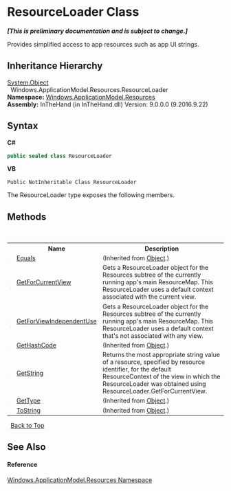 # ResourceLoader Class
 _**\[This is preliminary documentation and is subject to change.\]**_

Provides simplified access to app resources such as app UI strings.


## Inheritance Hierarchy
<a href="http://msdn2.microsoft.com/en-us/library/e5kfa45b" target="_blank">System.Object</a><br />&nbsp;&nbsp;Windows.ApplicationModel.Resources.ResourceLoader<br />
**Namespace:**&nbsp;<a href="N_Windows_ApplicationModel_Resources">Windows.ApplicationModel.Resources</a><br />**Assembly:**&nbsp;InTheHand (in InTheHand.dll) Version: 9.0.0.0 (9.2016.9.22)

## Syntax

**C#**<br />
``` C#
public sealed class ResourceLoader
```

**VB**<br />
``` VB
Public NotInheritable Class ResourceLoader
```

The ResourceLoader type exposes the following members.


## Methods
&nbsp;<table><tr><th></th><th>Name</th><th>Description</th></tr><tr><td>![Public method](media/pubmethod.gif "Public method")</td><td><a href="http://msdn2.microsoft.com/en-us/library/bsc2ak47" target="_blank">Equals</a></td><td> (Inherited from <a href="http://msdn2.microsoft.com/en-us/library/e5kfa45b" target="_blank">Object</a>.)</td></tr><tr><td>![Public method](media/pubmethod.gif "Public method")![Static member](media/static.gif "Static member")</td><td><a href="M_Windows_ApplicationModel_Resources_ResourceLoader_GetForCurrentView">GetForCurrentView</a></td><td>
Gets a ResourceLoader object for the Resources subtree of the currently running app's main ResourceMap. This ResourceLoader uses a default context associated with the current view.</td></tr><tr><td>![Public method](media/pubmethod.gif "Public method")![Static member](media/static.gif "Static member")</td><td><a href="M_Windows_ApplicationModel_Resources_ResourceLoader_GetForViewIndependentUse">GetForViewIndependentUse</a></td><td>
Gets a ResourceLoader object for the Resources subtree of the currently running app's main ResourceMap. This ResourceLoader uses a default context that's not associated with any view.</td></tr><tr><td>![Public method](media/pubmethod.gif "Public method")</td><td><a href="http://msdn2.microsoft.com/en-us/library/zdee4b3y" target="_blank">GetHashCode</a></td><td> (Inherited from <a href="http://msdn2.microsoft.com/en-us/library/e5kfa45b" target="_blank">Object</a>.)</td></tr><tr><td>![Public method](media/pubmethod.gif "Public method")</td><td><a href="M_Windows_ApplicationModel_Resources_ResourceLoader_GetString">GetString</a></td><td>
Returns the most appropriate string value of a resource, specified by resource identifier, for the default ResourceContext of the view in which the ResourceLoader was obtained using ResourceLoader.GetForCurrentView.</td></tr><tr><td>![Public method](media/pubmethod.gif "Public method")</td><td><a href="http://msdn2.microsoft.com/en-us/library/dfwy45w9" target="_blank">GetType</a></td><td> (Inherited from <a href="http://msdn2.microsoft.com/en-us/library/e5kfa45b" target="_blank">Object</a>.)</td></tr><tr><td>![Public method](media/pubmethod.gif "Public method")</td><td><a href="http://msdn2.microsoft.com/en-us/library/7bxwbwt2" target="_blank">ToString</a></td><td> (Inherited from <a href="http://msdn2.microsoft.com/en-us/library/e5kfa45b" target="_blank">Object</a>.)</td></tr></table>&nbsp;
<a href="#resourceloader-class">Back to Top</a>

## See Also


#### Reference
<a href="N_Windows_ApplicationModel_Resources">Windows.ApplicationModel.Resources Namespace</a><br />